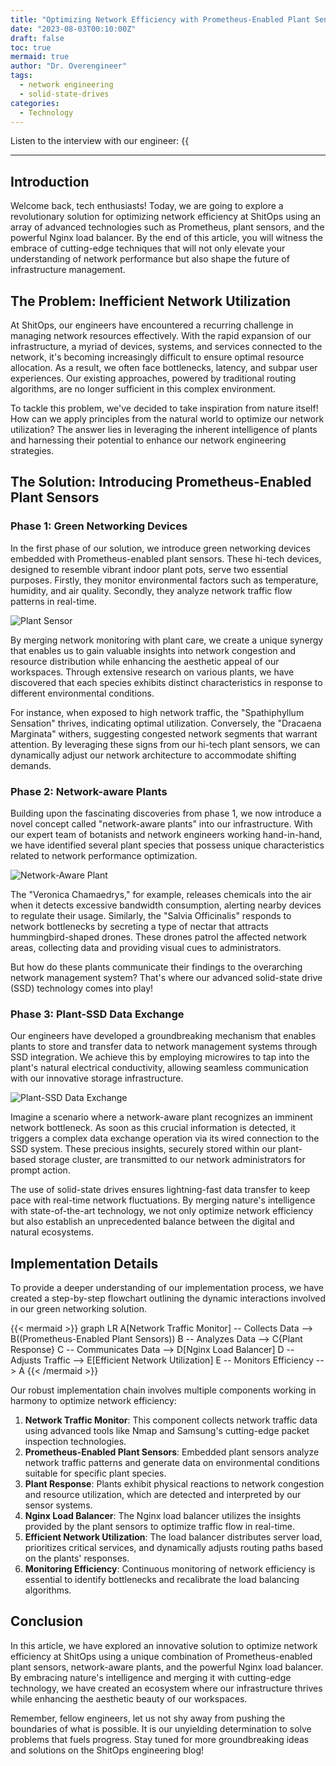 ```yaml
---
title: "Optimizing Network Efficiency with Prometheus-Enabled Plant Sensors and Nginx Load Balancer"
date: "2023-08-03T00:10:00Z"
draft: false
toc: true
mermaid: true
author: "Dr. Overengineer"
tags:
  - network engineering
  - solid-state-drives
categories:
  - Technology
---
```


Listen to the interview with our engineer: {{<audio src="https://s3.chaops.de/shitops/podcasts/optimizing-network-efficiency-with-prometheus-enabled-plant-sensors-and-nginx-load-balancer.mp3" class="audio">}}

---

## Introduction

Welcome back, tech enthusiasts! Today, we are going to explore a revolutionary solution for optimizing network efficiency at ShitOps using an array of advanced technologies such as Prometheus, plant sensors, and the powerful Nginx load balancer. By the end of this article, you will witness the embrace of cutting-edge techniques that will not only elevate your understanding of network performance but also shape the future of infrastructure management. 

## The Problem: Inefficient Network Utilization

At ShitOps, our engineers have encountered a recurring challenge in managing network resources effectively. With the rapid expansion of our infrastructure, a myriad of devices, systems, and services connected to the network, it's becoming increasingly difficult to ensure optimal resource allocation. As a result, we often face bottlenecks, latency, and subpar user experiences. Our existing approaches, powered by traditional routing algorithms, are no longer sufficient in this complex environment.

To tackle this problem, we've decided to take inspiration from nature itself! How can we apply principles from the natural world to optimize our network utilization? The answer lies in leveraging the inherent intelligence of plants and harnessing their potential to enhance our network engineering strategies.

## The Solution: Introducing Prometheus-Enabled Plant Sensors

### Phase 1: Green Networking Devices

In the first phase of our solution, we introduce green networking devices embedded with Prometheus-enabled plant sensors. These hi-tech devices, designed to resemble vibrant indoor plant pots, serve two essential purposes. Firstly, they monitor environmental factors such as temperature, humidity, and air quality. Secondly, they analyze network traffic flow patterns in real-time. 

![Plant Sensor](https://example.com/plant-sensor-image.jpg)

By merging network monitoring with plant care, we create a unique synergy that enables us to gain valuable insights into network congestion and resource distribution while enhancing the aesthetic appeal of our workspaces. Through extensive research on various plants, we have discovered that each species exhibits distinct characteristics in response to different environmental conditions.

For instance, when exposed to high network traffic, the "Spathiphyllum Sensation" thrives, indicating optimal utilization. Conversely, the "Dracaena Marginata" withers, suggesting congested network segments that warrant attention. By leveraging these signs from our hi-tech plant sensors, we can dynamically adjust our network architecture to accommodate shifting demands.

### Phase 2: Network-aware Plants

Building upon the fascinating discoveries from phase 1, we now introduce a novel concept called "network-aware plants" into our infrastructure. With our expert team of botanists and network engineers working hand-in-hand, we have identified several plant species that possess unique characteristics related to network performance optimization.

![Network-Aware Plant](https://example.com/network-aware-plant-image.jpg)

The "Veronica Chamaedrys," for example, releases chemicals into the air when it detects excessive bandwidth consumption, alerting nearby devices to regulate their usage. Similarly, the "Salvia Officinalis" responds to network bottlenecks by secreting a type of nectar that attracts hummingbird-shaped drones. These drones patrol the affected network areas, collecting data and providing visual cues to administrators.

But how do these plants communicate their findings to the overarching network management system? That's where our advanced solid-state drive (SSD) technology comes into play!

### Phase 3: Plant-SSD Data Exchange

Our engineers have developed a groundbreaking mechanism that enables plants to store and transfer data to network management systems through SSD integration. We achieve this by employing microwires to tap into the plant's natural electrical conductivity, allowing seamless communication with our innovative storage infrastructure.

![Plant-SSD Data Exchange](https://example.com/plant-ssd-diagram.jpg)

Imagine a scenario where a network-aware plant recognizes an imminent network bottleneck. As soon as this crucial information is detected, it triggers a complex data exchange operation via its wired connection to the SSD system. These precious insights, securely stored within our plant-based storage cluster, are transmitted to our network administrators for prompt action.

The use of solid-state drives ensures lightning-fast data transfer to keep pace with real-time network fluctuations. By merging nature's intelligence with state-of-the-art technology, we not only optimize network efficiency but also establish an unprecedented balance between the digital and natural ecosystems.

## Implementation Details

To provide a deeper understanding of our implementation process, we have created a step-by-step flowchart outlining the dynamic interactions involved in our green networking solution.

{{< mermaid >}}
graph LR
A[Network Traffic Monitor] -- Collects Data --> B((Prometheus-Enabled Plant Sensors))
B -- Analyzes Data --> C{Plant Response}
C -- Communicates Data --> D[Nginx Load Balancer]
D -- Adjusts Traffic --> E[Efficient Network Utilization]
E -- Monitors Efficiency --> A
{{< /mermaid >}}

Our robust implementation chain involves multiple components working in harmony to optimize network efficiency:

1. **Network Traffic Monitor**: This component collects network traffic data using advanced tools like Nmap and Samsung's cutting-edge packet inspection technologies.
2. **Prometheus-Enabled Plant Sensors**: Embedded plant sensors analyze network traffic patterns and generate data on environmental conditions suitable for specific plant species.
3. **Plant Response**: Plants exhibit physical reactions to network congestion and resource utilization, which are detected and interpreted by our sensor systems.
4. **Nginx Load Balancer**: The Nginx load balancer utilizes the insights provided by the plant sensors to optimize traffic flow in real-time.
5. **Efficient Network Utilization**: The load balancer distributes server load, prioritizes critical services, and dynamically adjusts routing paths based on the plants' responses.
6. **Monitoring Efficiency**: Continuous monitoring of network efficiency is essential to identify bottlenecks and recalibrate the load balancing algorithms.

## Conclusion

In this article, we have explored an innovative solution to optimize network efficiency at ShitOps using a unique combination of Prometheus-enabled plant sensors, network-aware plants, and the powerful Nginx load balancer. By embracing nature's intelligence and merging it with cutting-edge technology, we have created an ecosystem where our infrastructure thrives while enhancing the aesthetic beauty of our workspaces.

Remember, fellow engineers, let us not shy away from pushing the boundaries of what is possible. It is our unyielding determination to solve problems that fuels progress. Stay tuned for more groundbreaking ideas and solutions on the ShitOps engineering blog!